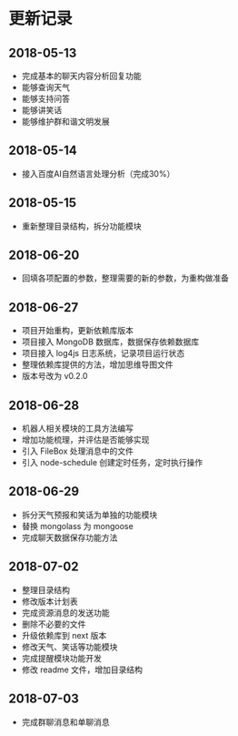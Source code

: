 # 更新记录

## 2018-05-13

- 完成基本的聊天内容分析回复功能
- 能够查询天气
- 能够支持问答
- 能够讲笑话
- 能够维护群和谐文明发展

## 2018-05-14

- 接入百度AI自然语言处理分析（完成30%）

## 2018-05-15

- 重新整理目录结构，拆分功能模块

## 2018-06-20

- 回填各项配置的参数，整理需要的新的参数，为重构做准备

## 2018-06-27

- 项目开始重构，更新依赖库版本
- 项目接入 MongoDB 数据库，数据保存依赖数据库
- 项目接入 log4js 日志系统，记录项目运行状态
- 整理依赖库提供的方法，增加思维导图文件
- 版本号改为 v0.2.0

## 2018-06-28

- 机器人相关模块的工具方法编写
- 增加功能梳理，并评估是否能够实现
- 引入 FileBox 处理消息中的文件
- 引入 node-schedule 创建定时任务，定时执行操作

## 2018-06-29

- 拆分天气预报和笑话为单独的功能模块
- 替换 mongolass 为 mongoose
- 完成聊天数据保存功能方法

## 2018-07-02

- 整理目录结构
- 修改版本计划表
- 完成资源消息的发送功能
- 删除不必要的文件
- 升级依赖库到 next 版本
- 修改天气、笑话等功能模块
- 完成提醒模块功能开发
- 修改 readme 文件，增加目录结构

## 2018-07-03

- 完成群聊消息和单聊消息